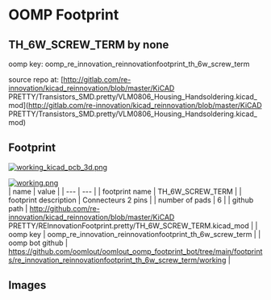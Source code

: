 # OOMP Footprint  
## TH_6W_SCREW_TERM  by none  
  
oomp key: oomp_re_innovation_reinnovationfootprint_th_6w_screw_term  
  
source repo at: [http://gitlab.com/re-innovation/kicad_reinnovation/blob/master/KiCAD PRETTY/Transistors_SMD.pretty/VLM0806_Housing_Handsoldering.kicad_mod](http://gitlab.com/re-innovation/kicad_reinnovation/blob/master/KiCAD PRETTY/Transistors_SMD.pretty/VLM0806_Housing_Handsoldering.kicad_mod)  
## Footprint  
  
[![working_kicad_pcb_3d.png](working_kicad_pcb_3d_600.png)](working_kicad_pcb_3d.png)  
  
[![working.png](working_600.png)](working.png)  
| name | value | 
| --- | --- | 
| footprint name | TH_6W_SCREW_TERM | 
| footprint description | Connecteurs 2 pins | 
| number of pads | 6 | 
| github path | http://github.com/re-innovation/kicad_reinnovation/blob/master/KiCAD PRETTY/REInnovationFootprint.pretty/TH_6W_SCREW_TERM.kicad_mod | 
| oomp key | oomp_re_innovation_reinnovationfootprint_th_6w_screw_term | 
| oomp bot github | https://github.com/oomlout/oomlout_oomp_footprint_bot/tree/main/footprints/re_innovation_reinnovationfootprint_th_6w_screw_term/working | 
## Images  
